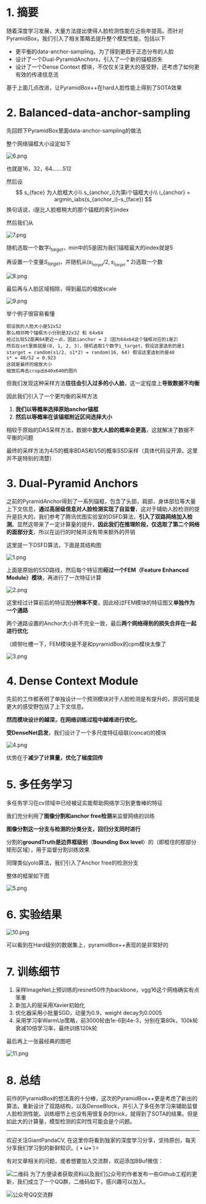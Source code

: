# 1. 摘要

随着深度学习发展，大量方法提出使得人脸检测性能在近些年提高。而针对PyramidBox，我们引入了相关策略去提升整个模型性能，包括以下

- 更平衡的data-anchor-sampling，为了得到更趋于正态分布的人脸
- 设计了一个Dual-PyramidAnchors，引入了一个新的锚框损失
- 设计了一个Dense Context 模块，不仅仅关注更大的感受野，还考虑了如何更有效的传递信息流

基于上面几点改进，让PyramidBox++在hard人脸性能上得到了SOTA效果



# 2. Balanced-data-anchor-sampling

先回顾下PyramidBox里面data-anchor-sampling的做法

整个网络锚框大小设定如下

![6.png](https://img-blog.csdnimg.cn/20200629225950465.png#pic_center)



也就是16，32，64.......512

然后设
$$
s_{face} 为人脸框大小\\
s_{anchor_i}为第i个锚框大小\\
i_{anchor} = argmin_iabs(s_{anchor_i}-s_{face})
$$
换句话说，$i$是比人脸框稍大的那个锚框的索引index

然后我们从

![7.png](https://img-blog.csdnimg.cn/20200629230114233.png#pic_center)

随机选取一个数字$i_{target}$，min中的$5$是因为我们锚框最大的index就是5

再设置一个变量$S_{target}$，并随机从$(s_{i_{target}}/2, s_{i_{target}}*2)$选取一个数

![8.png](https://img-blog.csdnimg.cn/20200629230201682.png#pic_center)


最后再与人脸区域相除，得到最后的缩放scale

![9.png](https://img-blog.csdnimg.cn/20200629230244535.png#pic_center)


举个例子很容易看懂

```
假设我的人脸大小是52x52
那么相邻两个锚框大小分别是32x32 和 64x64
经过比较52距离64更近一点，因此ianchor = 2（因为64x64这个锚框对应的i是2）
然后在set里面就是(0, 1, 2, 3)，随机选取1个数字i_target，假设这里选到的是1
starget = random(s1/2, s1*2) = random(16, 64) 假设这里选到的是48
s* = 48/52 = 0.923
这就是最终的缩放大小
缩放后再去crop出640x640的图片
```

但我们发现这种采样方法**往往会引入过多的小人脸**，这一定程度上**导致数据不均衡**

因此我们引入了一个更均衡的采样方法

1. **我们以等概率选择原始anchor锚框**
2. **然后以等概率在该锚框附近区间选择大小**

相较于原始的DAS采样方法，数据中**放大人脸的概率会更高**，这就解决了数据不平衡的问题

最终的采样方法为4/5的概率BDAS和1/5的概率SSD采样（具体代码没开源，这里并不是特别的清楚）

# 3. Dual-Pyramid Anchors

之前的PyramidAnchor得到了一系列锚框，包含了头部，肩部，身体部位等大量上下文信息，**通过高层级信息对人脸检测实现了自监督**，这对于辅助人脸检测的提升是巨大的，我们参考了腾讯优图实验室的DSFD算法，**引入了双路网络加入检测**。显然这带来了一定计算量的提升，**因此我们在推理阶段，仅选取了第二个网络的面部分支**，所以在运行的时候并没有带来额外的开销



这里提一下DSFD算法，下面是其结构图

![1.png](https://img-blog.csdnimg.cn/2020062923102261.png?x-oss-process=image/watermark,type_ZmFuZ3poZW5naGVpdGk,shadow_10,text_aHR0cHM6Ly9ibG9nLmNzZG4ubmV0L2p1c3Rfc29ydA==,size_16,color_FFFFFF,t_70#pic_center)

上面是原始的SSD路线，然后每个特征图**经过一个FEM（Feature Enhanced Module）模块**，再进行了一次特征计算

![2.png](https://img-blog.csdnimg.cn/2020062923103710.png?x-oss-process=image/watermark,type_ZmFuZ3poZW5naGVpdGk,shadow_10,text_aHR0cHM6Ly9ibG9nLmNzZG4ubmV0L2p1c3Rfc29ydA==,size_16,color_FFFFFF,t_70#pic_center)

这里经过计算前后的特征图**分辨率不变**，因此经过FEM模块的特征图又**单独作为一个通路**

两个通路设置的Anchor大小并不完全一致，最后**两个网络得到的损失合并在一起进行优化**

（顺带吐槽一下，FEM模块是不是和pyramidBox的cpm模块太像了

![3.png](https://img-blog.csdnimg.cn/2020062923105588.png?x-oss-process=image/watermark,type_ZmFuZ3poZW5naGVpdGk,shadow_10,text_aHR0cHM6Ly9ibG9nLmNzZG4ubmV0L2p1c3Rfc29ydA==,size_16,color_FFFFFF,t_70#pic_center)

# 4. Dense Context Module

先前的工作都表明了单独设计一个预测模块对于人脸检测是有提升的，原因可能是更大的感受野包括了上下文信息。

**然而模块设计的越深，在网络训练过程中越难进行优化**。

**受DenseNet启发**，我们设计了一个多尺度特征级联(concat)的模块

![4.png](https://img-blog.csdnimg.cn/2020062923112424.png?x-oss-process=image/watermark,type_ZmFuZ3poZW5naGVpdGk,shadow_10,text_aHR0cHM6Ly9ibG9nLmNzZG4ubmV0L2p1c3Rfc29ydA==,size_16,color_FFFFFF,t_70#pic_center)

优势在于**减少了计算量，优化了梯度回传**

# 5. 多任务学习

多任务学习在cv领域中已经被证实能帮助网络学习到更鲁棒的特征

我们充分利用了**图像分割和anchor free检测**来监督网络的训练

**图像分割这一分支与检测的分类分支，回归分支同时进行**

分割的**groundTruth是边界框级别**（**Bounding Box level**）的（即框住的那部分矩形区域），用于监督分割训练效果

同理类似yolo算法，我们引入了Anchor free的检测分支



整体的框架如下图

![5.png](https://img-blog.csdnimg.cn/20200629231216852.png?x-oss-process=image/watermark,type_ZmFuZ3poZW5naGVpdGk,shadow_10,text_aHR0cHM6Ly9ibG9nLmNzZG4ubmV0L2p1c3Rfc29ydA==,size_16,color_FFFFFF,t_70#pic_center)

# 6. 实验结果
![10.png](https://img-blog.csdnimg.cn/20200629231312432.png?x-oss-process=image/watermark,type_ZmFuZ3poZW5naGVpdGk,shadow_10,text_aHR0cHM6Ly9ibG9nLmNzZG4ubmV0L2p1c3Rfc29ydA==,size_16,color_FFFFFF,t_70#pic_center)

可以看到在Hard级别的数据集上，pyramidBox++表现的是非常好的

# 7. 训练细节

1. 采样ImageNet上预训练的resnet50作为backbone，vgg16这个网络确实有点笨重
2. 新加入的层采用Xavier初始化
3. 优化器采用小批量SGD，动量为0.9，weight decay为0.0005
4. 采用学习率WarmUp策略，前3000轮由1e-6到4e-3，分别在第80k，100k轮衰减10倍学习率，最终训练120k轮

最后再上一张最经典的图吧

![11.png](https://img-blog.csdnimg.cn/20200629231417657.png?x-oss-process=image/watermark,type_ZmFuZ3poZW5naGVpdGk,shadow_10,text_aHR0cHM6Ly9ibG9nLmNzZG4ubmV0L2p1c3Rfc29ydA==,size_16,color_FFFFFF,t_70#pic_center)

# 8. 总结

前作的PyramidBox的想法真的十分棒，这次的PyramidBox++更是考虑了新出的算法，重新设计了双路结构，以及DenseBlock，并引入了多任务学习来辅助监督人脸检测性能。训练细节上也没有用很复杂的trick，就得到了SOTA的结果。但是如此大的计算量，模型检测的实时性可能会是个问题。

-----------------------------------------------------------------------------------------------
欢迎关注GiantPandaCV, 在这里你将看到独家的深度学习分享，坚持原创，每天分享我们学习到的新鲜知识。( • ̀ω•́ )✧

有对文章相关的问题，或者想要加入交流群，欢迎添加BBuf微信：

![二维码](https://img-blog.csdnimg.cn/20200110234905879.png?x-oss-process=image/watermark,type_ZmFuZ3poZW5naGVpdGk,shadow_10,text_aHR0cHM6Ly9ibG9nLmNzZG4ubmV0L2p1c3Rfc29ydA==,size_16,color_FFFFFF,t_70)
为了方便读者获取资料以及我们公众号的作者发布一些Github工程的更新，我们成立了一个QQ群，二维码如下，感兴趣可以加入。

![公众号QQ交流群](https://img-blog.csdnimg.cn/20200517190745584.png#pic_center)